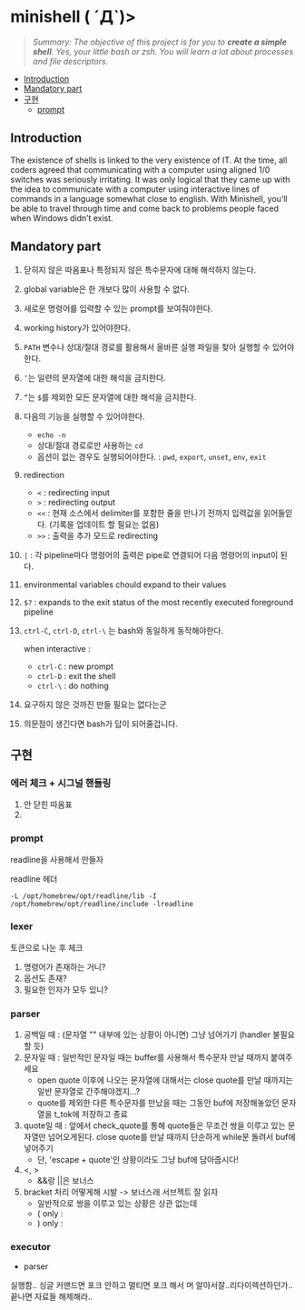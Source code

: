 # minishell ( ´Д`)>

> _Summary: The objective of this project is for you to **create a simple shell**. Yes, your
little bash or zsh. You will learn a lot about processes and file descriptors._

- [Introduction](#introduction)
- [Mandatory part](#mandatory-part)
- [구현](#구현)
	- [prompt](#prompt)

## Introduction

The existence of shells is linked to the very existence of IT. At the time, all coders agreed
that communicating with a computer using aligned 1/0 switches was seriously
irritating. It was only logical that they came up with the idea to communicate with
a computer using interactive lines of commands in a language somewhat close
to english.
With Minishell, you’ll be able to travel through time and come back to problems
people faced when Windows didn’t exist.


## Mandatory part

1. 닫히지 않은 따옴표나 특정되지 않은 특수문자에 대해 해석하지 않는다.
2. global variable은 한 개보다 많이 사용할 수 없다.
3. 새로운 명령어를 입력할 수 있는 prompt를 보여줘야한다.
4. working history가 있어야한다.
5. `PATH` 변수나 상대/절대 경로를 활용해서 올바른 실행 파일을 찾아 실행할 수 있어야 한다.
6. `‘`는 일련의 문자열에 대한 해석을 금지한다.
7. `“`는 `$`를 제외한 모든 문자열에 대한 해석을 금지한다.
8. 다음의 기능을 실행할 수 있어야한다.
    - `echo -n`
    - 상대/절대 경로로만 사용하는 `cd`
    - 옵션이 없는 경우도 실행되어야한다. : `pwd`, `export`, `unset`, `env`, `exit`
9. redirection
    - `<` : redirecting input
    - `>` : redirecting output
    - `<<` : 현재 소스에서 delimiter를 포함한 줄을 만나기 전까지 입력값을 읽어들읻다. 
          (기록을 업데이트 할 필요는 없음)
    - `>>` : 출력을 추가 모드로 redirecting
10. `|` : 각 pipeline마다 명령어의 출력은 pipe로 연결되어 다음 명령어의 input이 된다.
11. environmental variables chould expand to their values
12. `$?` : expands to the exit status of the most recently executed foreground pipeline
13. `ctrl-C`, `ctrl-D`, `ctrl-\` 는 bash와 동일하게 동작해야한다.
    
    when interactive :
    
    - `ctrl-C` : new prompt
    - `ctrl-D` : exit the shell
    - `ctrl-\` : do nothing
14. 요구하지 않은 것까진 만들 필요는 없다는군
15. 의문점이 생긴다면 bash가 답이 되어줄겁니다.

## 구현

### 에러 체크 + 시그널 핸들링

1. 안 닫힌 따옴표
2. 

### prompt

readline을 사용해서 만들자

readline 헤더
	
	-L /opt/homebrew/opt/readline/lib -I /opt/homebrew/opt/readline/include -lreadline

### lexer

토큰으로 나눈 후 체크
1. 명령어가 존재하는 거니?
2. 옵션도 존재?
3. 필요한 인자가 모두 있니?

### parser

1. 공백일 때 : (문자열 "" 내부에 있는 상황이 아니면) 그냥 넘어가기 (handler 불필요할 듯)
2. 문자일 때 : 일반적인 문자일 때는 buffer를 사용해서 특수문자 만날 때까지 붙여주세요
    - open quote 이후에 나오는 문자열에 대해서는 close quote를 만날 때까지는 일반 문자열로 간주해야겠지...?
    - quote를 제외한 다른 특수문자를 만났을 때는 그동안 buf에 저장해놓았던 문자열을 t_tok에 저장하고 종료 
3. quote일 때 : 앞에서 check_quote를 통해 quote들은 무조건 쌍을 이루고 있는 문자열만 넘어오게된다. close quote를 만날 때까지 단순하게 while문 돌려서 buf에 넣어주기
    - 단, 'escape + quote'인 상황이라도 그냥 buf에 담아줍시다!
4. <, >
    - &&랑 ||은 보너스
5. bracket 처리 어떻게해 시발 -> 보너스래 서브젝트 잘 읽자
    - 일반적으로 쌍을 이루고 있는 상황은 상관 없는데
    - ( only : 
    - ) only :

### executor
- parser

실행함..
싱글 커맨드면 포크 안하고
멀티면 포크 해서 머 알아서잘..리다이렉션하던가..
끝나면 자료들 해제해라..